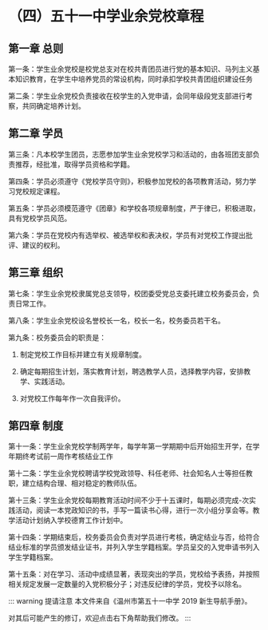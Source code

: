 # （四）五十一中学业余党校章程

## 第一章 总则

第一条：学生业余党校是校党总支对在校共青团员进行党的基本知识、马列主义基本知识教育，在学生中培养党员的常设机构，同时承扣学校共青团组织建设任务

第二条：学生业余党校负责接收在校学生的入党申请，会同年级段党支部进行考察，共同确定培养计划。

## 第二章 学员

第三条：凡本校学生团员，志愿参加学生业余党校学习和活动的，由各班团支部负责推荐，经批准，取得学员资格和学籍。

第四条：学员必须遵守《党校学员守则》，积极参加党校的各项教育活动，努力学习党校规定课程。

第五条：学员必须模范遵守《团章》和学校各项规章制度，严于律已，积极进取，具有党校学员风范。

第六条：学员在党校内有选举权、被选举权和表决权，学员有对党校工作提出批评、建议的权利。

## 第三章 组织

第七条：学生业余党校隶属党总支领导，校团委受党总支委托建立校务委员会，负责日常工作。

第八条：学生业余党校设名誉校长一名，校长一名，校务委员若干名。

第九条：校务委员会的职责是：

1. 制定党校工作目标并建立有关规章制度。

2. 确定每期招生计划，落实教育计划，聘选教学人员，选择教学内容，安排教学、实践活动。

3. 对党校工作每年作一次自我评价。

## 第四章 制度

第十一条：学生业余党校学制两学年，每学年第一学期期中后开始招生开学，在学年期终考试前一周作考核结业工作

第十二条：学生业余党校聘请学校党政领导、科任老师、社会知名人士等担任教职，建立结构合理、相对稳定的教师队伍。

第十三条：学生业余党校每期教育活动时间不少于十五课时，每期必须完成-次实践活动，阅读一本党政知识的书，手写一篇读书心得，进行一次小组分享会等。教学活动计划纳入学校德育工作计划中。

第十四条：学期结束后，校务委员会负责对学员进行考核，确定结业与否，给符合结业标准的学员颁发结业证书，并列入学生学籍档案。学员呈交的入党申请书列入学生学籍档案。

第十五条：对在学习、活动中成绩显著，表现突出的学员，党校给予表扬，并按照相关规定发展一定数量的入党积极分子；对违反纪律的学员，党校予以除名。

::: warning 提请注意
本文件来自《温州市第五十一中学 2019 新生导航手册》。

对其后可能产生的修订，欢迎点击右下角帮助我们修改。
:::
